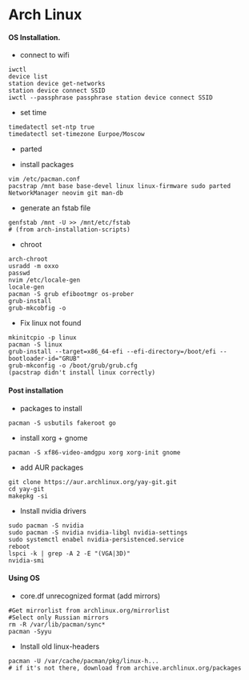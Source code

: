 # Arch Linux
#### OS Installation. 
* connect to wifi
```
iwctl 
device list
station device get-networks
station device connect SSID
iwctl --passphrase passphrase station device connect SSID
```

* set time
```
timedatectl set-ntp true
timedatectl set-timezone Eurpoe/Moscow
```

* parted

* install packages
```
vim /etc/pacman.conf
pacstrap /mnt base base-devel linux linux-firmware sudo parted NetworkManager neovim git man-db
```

* generate an fstab file
```
genfstab /mnt -U >> /mnt/etc/fstab 
# (from arch-installation-scripts)
```

* chroot
```
arch-chroot
usradd -m oxxo
passwd 
nvim /etc/locale-gen
locale-gen
pacman -S grub efibootmgr os-prober
grub-install
grub-mkcobfig -o 
```

* Fix linux not found
```
mkinitcpio -p linux
pacman -S linux
grub-install --target=x86_64-efi --efi-directory=/boot/efi --bootloader-id="GRUB" 
grub-mkconfig -o /boot/grub/grub.cfg
(pacstrap didn't install linux correctly)
```

#### Post installation
* packages to install 
```
pacman -S usbutils fakeroot go 
```

* install xorg + gnome
```
pacman -S xf86-video-amdgpu xorg xorg-init gnome
```

* add AUR packages
```
git clone https://aur.archlinux.org/yay-git.git
cd yay-git
makepkg -si
```

* Install nvidia drivers
```
sudo pacman -S nvidia
sudo pacman -S nvidia nvidia-libgl nvidia-settings
sudo systemctl enabel nvidia-persistenced.service
reboot
lspci -k | grep -A 2 -E "(VGA|3D)"
nvidia-smi
```

#### Using OS
* core.df unrecognized format (add mirrors)
```
#Get mirrorlist from archlinux.org/mirrorlist
#Select only Russian mirrors
rm -R /var/lib/pacman/sync*
pacman -Syyu
```

* Install old linux-headers
```
pacman -U /var/cache/pacman/pkg/linux-h...
# if it's not there, download from archive.archlinux.org/packages
```
